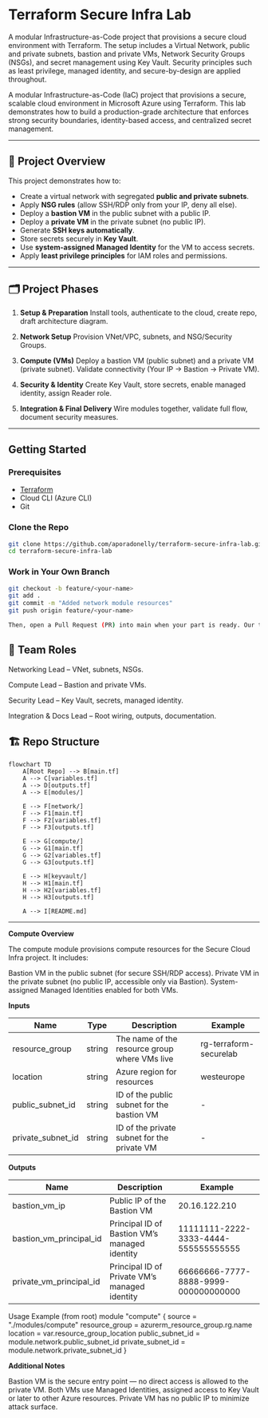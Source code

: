 # Terraform Secure Infra Lab

A modular Infrastructure-as-Code project that provisions a secure cloud environment with Terraform.
The setup includes a Virtual Network, public and private subnets, bastion and private VMs, Network Security Groups (NSGs), and secret management using Key Vault.
Security principles such as least privilege, managed identity, and secure-by-design are applied throughout.

A modular Infrastructure-as-Code (IaC) project that provisions a secure, scalable cloud environment in Microsoft Azure using Terraform. This lab demonstrates how to build a production-grade architecture that enforces strong security boundaries, identity-based access, and centralized secret management.

---

## 📌 Project Overview
This project demonstrates how to:
- Create a virtual network with segregated **public and private subnets**.
- Apply **NSG rules** (allow SSH/RDP only from your IP, deny all else).
- Deploy a **bastion VM** in the public subnet with a public IP.
- Deploy a **private VM** in the private subnet (no public IP).
- Generate **SSH keys automatically**.
- Store secrets securely in **Key Vault**.
- Use **system-assigned Managed Identity** for the VM to access secrets.
- Apply **least privilege principles** for IAM roles and permissions.

---

## 🗂️ Project Phases
1. **Setup & Preparation**
   Install tools, authenticate to the cloud, create repo, draft architecture diagram.

2. **Network Setup**
   Provision VNet/VPC, subnets, and NSG/Security Groups.

3. **Compute (VMs)**
   Deploy a bastion VM (public subnet) and a private VM (private subnet).
   Validate connectivity (Your IP → Bastion → Private VM).

4. **Security & Identity**
   Create Key Vault, store secrets, enable managed identity, assign Reader role.

5. **Integration & Final Delivery**
   Wire modules together, validate full flow, document security measures.

---

## Getting Started

### Prerequisites
- [Terraform](https://developer.hashicorp.com/terraform/downloads)
- Cloud CLI (Azure CLI)
- Git

### Clone the Repo
```bash
git clone https://github.com/aporadonelly/terraform-secure-infra-lab.git
cd terraform-secure-infra-lab
```

### Work in Your Own Branch
```bash
git checkout -b feature/<your-name>
git add .
git commit -m "Added network module resources"
git push origin feature/<your-name>

Then, open a Pull Request (PR) into main when your part is ready. Our teammate will review and will merge.
```

## 👥 Team Roles

Networking Lead – VNet, subnets, NSGs.

Compute Lead – Bastion and private VMs.

Security Lead – Key Vault, secrets, managed identity.

Integration & Docs Lead – Root wiring, outputs, documentation.


## 🏗️ Repo Structure

```mermaid
flowchart TD
    A[Root Repo] --> B[main.tf]
    A --> C[variables.tf]
    A --> D[outputs.tf]
    A --> E[modules/]

    E --> F[network/]
    F --> F1[main.tf]
    F --> F2[variables.tf]
    F --> F3[outputs.tf]

    E --> G[compute/]
    G --> G1[main.tf]
    G --> G2[variables.tf]
    G --> G3[outputs.tf]

    E --> H[keyvault/]
    H --> H1[main.tf]
    H --> H2[variables.tf]
    H --> H3[outputs.tf]

    A --> I[README.md]
```
-------------------------------------------------------------------------------------------------------------------------

**Compute Overview**

The compute module provisions compute resources for the Secure Cloud Infra project.
It includes:

Bastion VM in the public subnet (for secure SSH/RDP access).
Private VM in the private subnet (no public IP, accessible only via Bastion).
System-assigned Managed Identities enabled for both VMs.

**Inputs**

| Name | Type	| Description	| Example |
| --- | --- | --- | --- |
resource_group | string	| The name of the resource group where VMs live	| rg-terraform-securelab
location | string	| Azure region for resources | westeurope
public_subnet_id | string	| ID of the public subnet for the bastion VM	| -
private_subnet_id	| string	| ID of the private subnet for the private VM | -

**Outputs**

| Name | Description | Example |
| --- | --- | --- |
bastion_vm_ip	| Public IP of the Bastion VM | 20.16.122.210
bastion_vm_principal_id | Principal ID of Bastion VM’s managed identity	| 11111111-2222-3333-4444-555555555555
private_vm_principal_id | Principal ID of Private VM’s managed identity | 66666666-7777-8888-9999-000000000000

Usage Example (from root)
module "compute" {
source              = "./modules/compute"
resource_group      = azurerm_resource_group.rg.name
location            = var.resource_group_location
public_subnet_id    = module.network.public_subnet_id
private_subnet_id   = module.network.private_subnet_id
}

**Additional Notes**

Bastion VM is the secure entry point — no direct access is allowed to the private VM.
Both VMs use Managed Identities, assigned access to Key Vault or later to other Azure resources.
Private VM has no public IP to minimize attack surface.


